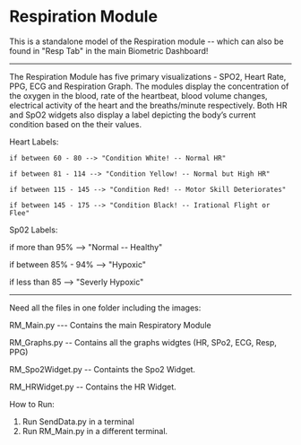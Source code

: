 # Respiration Module

This is a standalone model of the Respiration module -- which can also be found in "Resp Tab" in the main Biometric Dashboard!

______________________________________________________________________________________________________________________________

The Respiration Module has five primary visualizations - SPO2, Heart Rate, PPG, ECG and Respiration Graph. The modules display the concentration of the oxygen in the blood, rate of the heartbeat, blood volume changes, electrical activity of the heart and the breaths/minute respectively. Both HR and SpO2 widgets also display a label depicting the body’s current condition based on the their values.

Heart Labels:

	if between 60 - 80 --> "Condition White! -- Normal HR"
  
	if between 81 - 114 --> "Condition Yellow! -- Normal but High HR"
  
	if between 115 - 145 --> "Condition Red! -- Motor Skill Deteriorates"
  
	if between 145 - 175 --> "Condition Black! -- Irational Flight or Flee"
  

Sp02 Labels:
  
  if more than 95% --> "Normal -- Healthy"
  
  if between 85% - 94% --> "Hypoxic"
  
  if less than 85 --> "Severly Hypoxic"
______________________________________________________________________________________________________________________________
Need all the files in one folder including the images: 

RM_Main.py --- Contains the main Respiratory Module

RM_Graphs.py -- Contains all the graphs widgtes (HR, SPo2, ECG, Resp, PPG)

RM_Spo2Widget.py -- Containts the Spo2 Widget. 

RM_HRWidget.py -- Contains the HR Widget.

How to Run:
  1) Run SendData.py in a terminal
  2) Run RM_Main.py in a different terminal.
  
  

